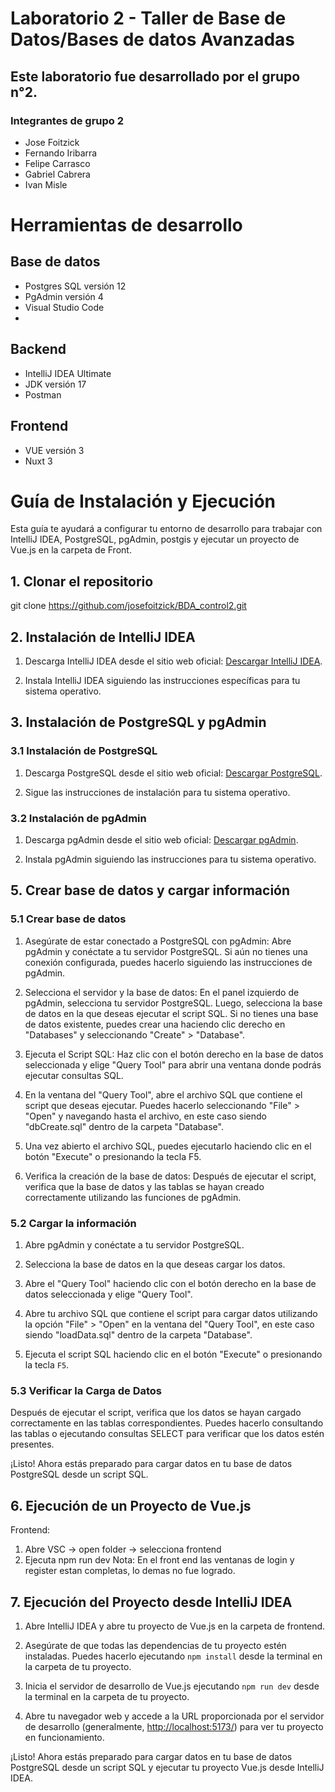 # Laboratorio 2 - Taller de Base de Datos/Bases de datos Avanzadas
## Este laboratorio fue desarrollado por el grupo n°2.
### Integrantes de grupo 2
* Jose Foitzick
* Fernando Iribarra
* Felipe Carrasco
* Gabriel Cabrera
* Ivan Misle

# Herramientas de desarrollo

## Base de datos
* Postgres SQL versión 12
* PgAdmin versión 4
* Visual Studio Code
* 
## Backend
* IntelliJ IDEA Ultimate
* JDK versión 17
* Postman

## Frontend
* VUE versión 3
* Nuxt 3

# Guía de Instalación y Ejecución
Esta guía te ayudará a configurar tu entorno de desarrollo para trabajar con IntelliJ IDEA, PostgreSQL, pgAdmin, postgis y ejecutar un proyecto de Vue.js en la carpeta de Front.

## 1. Clonar el repositorio

git clone https://github.com/josefoitzick/BDA_control2.git

## 2. Instalación de IntelliJ IDEA

1. Descarga IntelliJ IDEA desde el sitio web oficial: [Descargar IntelliJ IDEA](https://www.jetbrains.com/idea/download/).

2. Instala IntelliJ IDEA siguiendo las instrucciones específicas para tu sistema operativo.

## 3. Instalación de PostgreSQL y pgAdmin

### 3.1 Instalación de PostgreSQL

1. Descarga PostgreSQL desde el sitio web oficial: [Descargar PostgreSQL](https://www.postgresql.org/download/).

2. Sigue las instrucciones de instalación para tu sistema operativo.

### 3.2 Instalación de pgAdmin

1. Descarga pgAdmin desde el sitio web oficial: [Descargar pgAdmin](https://www.pgadmin.org/download/).

2. Instala pgAdmin siguiendo las instrucciones para tu sistema operativo.

## 5. Crear base de datos y cargar información

### 5.1 Crear base de datos

1. Asegúrate de estar conectado a PostgreSQL con pgAdmin:
   Abre pgAdmin y conéctate a tu servidor PostgreSQL.
   Si aún no tienes una conexión configurada, puedes hacerlo siguiendo las instrucciones de pgAdmin.

2. Selecciona el servidor y la base de datos:
   En el panel izquierdo de pgAdmin, selecciona tu servidor PostgreSQL.
   Luego, selecciona la base de datos en la que deseas ejecutar el script SQL. Si no tienes una base de datos existente, puedes crear una haciendo clic derecho en "Databases" y seleccionando "Create" > "Database".

3. Ejecuta el Script SQL:
   Haz clic con el botón derecho en la base de datos seleccionada y elige "Query Tool" para abrir una ventana donde podrás ejecutar consultas SQL.

4. En la ventana del "Query Tool", abre el archivo SQL que contiene el script que deseas ejecutar. Puedes hacerlo seleccionando "File" > "Open" y navegando hasta el archivo, en este caso siendo "dbCreate.sql" dentro de la carpeta "Database".

5. Una vez abierto el archivo SQL, puedes ejecutarlo haciendo clic en el botón "Execute" o presionando la tecla F5.

6. Verifica la creación de la base de datos:
   Después de ejecutar el script, verifica que la base de datos y las tablas se hayan creado correctamente utilizando las funciones de pgAdmin.

### 5.2 Cargar la información

1. Abre pgAdmin y conéctate a tu servidor PostgreSQL.

2. Selecciona la base de datos en la que deseas cargar los datos.

3. Abre el "Query Tool" haciendo clic con el botón derecho en la base de datos seleccionada y elige "Query Tool".

4. Abre tu archivo SQL que contiene el script para cargar datos utilizando la opción "File" > "Open" en la ventana del "Query Tool", en este caso siendo "loadData.sql" dentro de la carpeta "Database".

5. Ejecuta el script SQL haciendo clic en el botón "Execute" o presionando la tecla `F5`.

### 5.3 Verificar la Carga de Datos

Después de ejecutar el script, verifica que los datos se hayan cargado correctamente en las tablas correspondientes. Puedes hacerlo consultando las tablas o ejecutando consultas SELECT para verificar que los datos estén presentes.

¡Listo! Ahora estás preparado para cargar datos en tu base de datos PostgreSQL desde un script SQL.


## 6. Ejecución de un Proyecto de Vue.js

Frontend:

1. Abre VSC -> open folder -> selecciona frontend
2. Ejecuta npm run dev
   Nota: En el front end las ventanas de login y register estan completas, lo demas no fue logrado.
   
## 7. Ejecución del Proyecto desde IntelliJ IDEA

1. Abre IntelliJ IDEA y abre tu proyecto de Vue.js en la carpeta de frontend.

2. Asegúrate de que todas las dependencias de tu proyecto estén instaladas. Puedes hacerlo ejecutando `npm install` desde la terminal en la carpeta de tu proyecto.

3. Inicia el servidor de desarrollo de Vue.js ejecutando `npm run dev` desde la terminal en la carpeta de tu proyecto.

4. Abre tu navegador web y accede a la URL proporcionada por el servidor de desarrollo (generalmente, [http://localhost:5173/](http://localhost:5173/)) para ver tu proyecto en funcionamiento.

¡Listo! Ahora estás preparado para cargar datos en tu base de datos PostgreSQL desde un script SQL y ejecutar tu proyecto Vue.js desde IntelliJ IDEA.
